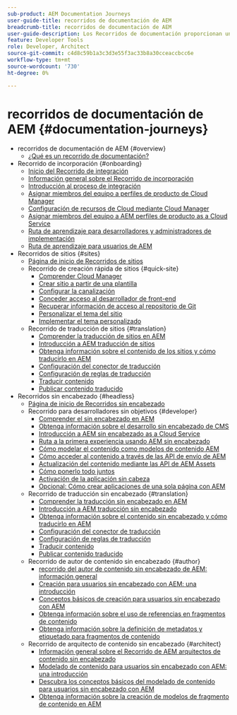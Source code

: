 ```yaml
---
sub-product: AEM Documentation Journeys
user-guide-title: recorridos de documentación de AEM
breadcrumb-title: recorridos de documentación de AEM
user-guide-description: Los Recorridos de documentación proporcionan una estructura narrativa dentro de AEM documentación al unir funciones complejas y dispares para resolver un objetivo comercial de una manera óptima. Diseñados pensando en AEM principiantes, los recorridos presentan los conceptos y características para lograr un objetivo de A a Z.
feature: Developer Tools
role: Developer, Architect
source-git-commit: c4d8c59b1a3c3d3e55f3ac33b8a30cceaccbcc6e
workflow-type: tm+mt
source-wordcount: '730'
ht-degree: 0%

---
```



# recorridos de documentación de AEM {#documentation-journeys}

<!--
Please note that all links to other guides need to be absolute references with leading protocol and domain since SCCM does not allow pages to be referenced with relative links in multiple ToCs.
-->

+ recorridos de documentación de AEM {#overview}
   + [¿Qué es un recorrido de documentación?](home.md)
+ Recorrido de incorporación {#onboarding}
   + [Inicio del Recorrido de integración](https://experienceleague.adobe.com/docs/experience-manager-cloud-service/journey-onboarding/home.html)
   + [Información general sobre el Recorrido de incorporación](https://experienceleague.adobe.com/docs/experience-manager-cloud-service/journey-onboarding/onboarding/onboarding-journey-overview.html)
   + [Introducción al proceso de integración](https://experienceleague.adobe.com/docs/experience-manager-cloud-service/journey-onboarding/onboarding/get-started-onboarding-journey.html)
   + [Asignar miembros del equipo a perfiles de producto de Cloud Manager](https://experienceleague.adobe.com/docs/experience-manager-cloud-service/journey-onboarding/onboarding/assign-team-members-cloud-manager.html)
   + [Configuración de recursos de Cloud mediante Cloud Manager](https://experienceleague.adobe.com/docs/experience-manager-cloud-service/journey-onboarding/onboarding/setup-cloud-resources-via-cloud-manager.html)
   + [Asignar miembros del equipo a AEM perfiles de producto as a Cloud Service](https://experienceleague.adobe.com/docs/experience-manager-cloud-service/journey-onboarding/onboarding/assign-team-members-aem-cloud-service.html)
   + [Ruta de aprendizaje para desarrolladores y administradores de implementación](https://experienceleague.adobe.com/docs/experience-manager-cloud-service/journey-onboarding/onboarding/learning-path-developers-deploymentmanagers.html)
   + [Ruta de aprendizaje para usuarios de AEM](https://experienceleague.adobe.com/docs/experience-manager-cloud-service/journey-onboarding/onboarding/learning-path-aem-users.html)
+ Recorridos de sitios {#sites}
   + [Página de inicio de Recorridos de sitios](https://experienceleague.adobe.com/docs/experience-manager-cloud-service/sites-journey/home.html)
   + Recorrido de creación rápida de sitios {#quick-site}
      + [Comprender Cloud Manager](https://experienceleague.adobe.com/docs/experience-manager-cloud-service/sites-journey/quick-site/cloud-manager.html)
      + [Crear sitio a partir de una plantilla](https://experienceleague.adobe.com/docs/experience-manager-cloud-service/sites-journey/quick-site/create-site.html)
      + [Configurar la canalización](https://experienceleague.adobe.com/docs/experience-manager-cloud-service/sites-journey/quick-site/pipeline-setup.html)
      + [Conceder acceso al desarrollador de front-end](https://experienceleague.adobe.com/docs/experience-manager-cloud-service/sites-journey/quick-site/grant-access.html)
      + [Recuperar información de acceso al repositorio de Git](https://experienceleague.adobe.com/docs/experience-manager-cloud-service/sites-journey/quick-site/retrieve-access.html)
      + [Personalizar el tema del sitio](https://experienceleague.adobe.com/docs/experience-manager-cloud-service/sites-journey/quick-site/customize-theme.html)
      + [Implementar el tema personalizado](https://experienceleague.adobe.com/docs/experience-manager-cloud-service/sites-journey/quick-site/deploy-theme.html)
   + Recorrido de traducción de sitios {#translation}
      + [Comprender la traducción de sitios en AEM](https://experienceleague.adobe.com/docs/experience-manager-cloud-service/sites-journey/translation/overview.html)
      + [Introducción a AEM traducción de sitios](https://experienceleague.adobe.com/docs/experience-manager-cloud-service/sites-journey/translation/getting-started.html)
      + [Obtenga información sobre el contenido de los sitios y cómo traducirlo en AEM](https://experienceleague.adobe.com/docs/experience-manager-cloud-service/sites-journey/translation/learn-about.html)
      + [Configuración del conector de traducción](https://experienceleague.adobe.com/docs/experience-manager-cloud-service/sites-journey/translation/configure-connector.html)
      + [Configuración de reglas de traducción](https://experienceleague.adobe.com/docs/experience-manager-cloud-service/sites-journey/translation/translation-rules.html)
      + [Traducir contenido](https://experienceleague.adobe.com/docs/experience-manager-cloud-service/sites-journey/translation/translate-content.html)
      + [Publicar contenido traducido](https://experienceleague.adobe.com/docs/experience-manager-cloud-service/sites-journey/translation/publish-content.html)
+ Recorridos sin encabezado {#headless}
   + [Página de inicio de Recorridos sin encabezado](https://experienceleague.adobe.com/docs/experience-manager-cloud-service/headless-journey/home.html)
   + Recorrido para desarrolladores sin objetivos {#developer}
      + [Comprender el sin encabezado en AEM](https://experienceleague.adobe.com/docs/experience-manager-cloud-service/headless-journey/developer/overview.html)
      + [Obtenga información sobre el desarrollo sin encabezado de CMS](https://experienceleague.adobe.com/docs/experience-manager-cloud-service/headless-journey/developer/learn-about.html)
      + [Introducción a AEM sin encabezado as a Cloud Service](https://experienceleague.adobe.com/docs/experience-manager-cloud-service/headless-journey/developer/getting-started.html)
      + [Ruta a la primera experiencia usando AEM sin encabezado](https://experienceleague.adobe.com/docs/experience-manager-cloud-service/headless-journey/developer/path-to-first-experience.html)
      + [Cómo modelar el contenido como modelos de contenido AEM](https://experienceleague.adobe.com/docs/experience-manager-cloud-service/headless-journey/developer/model-your-content.html)
      + [Cómo acceder al contenido a través de las API de envío de AEM](https://experienceleague.adobe.com/docs/experience-manager-cloud-service/headless-journey/developer/access-your-content.html)
      + [Actualización del contenido mediante las API de AEM Assets](https://experienceleague.adobe.com/docs/experience-manager-cloud-service/headless-journey/developer/update-your-content.html)
      + [Cómo ponerlo todo juntos](https://experienceleague.adobe.com/docs/experience-manager-cloud-service/headless-journey/developer/put-it-all-together.html)
      + [Activación de la aplicación sin cabeza](https://experienceleague.adobe.com/docs/experience-manager-cloud-service/headless-journey/developer/go-live.html)
      + [Opcional: Cómo crear aplicaciones de una sola página con AEM](https://experienceleague.adobe.com/docs/experience-manager-cloud-service/headless-journey/developer/create-spa.html)
   + Recorrido de traducción sin encabezado {#translation}
      + [Comprender la traducción sin encabezado en AEM](https://experienceleague.adobe.com/docs/experience-manager-cloud-service/headless-journey/translation/overview.html)
      + [Introducción a AEM traducción sin encabezado](https://experienceleague.adobe.com/docs/experience-manager-cloud-service/headless-journey/translation/getting-started.html)
      + [Obtenga información sobre el contenido sin encabezado y cómo traducirlo en AEM](https://experienceleague.adobe.com/docs/experience-manager-cloud-service/headless-journey/translation/learn-about.html)
      + [Configuración del conector de traducción](https://experienceleague.adobe.com/docs/experience-manager-cloud-service/headless-journey/translation/configure-connector.html)
      + [Configuración de reglas de traducción](https://experienceleague.adobe.com/docs/experience-manager-cloud-service/headless-journey/translation/translation-rules.html)
      + [Traducir contenido](https://experienceleague.adobe.com/docs/experience-manager-cloud-service/headless-journey/translation/translate-content.html)
      + [Publicar contenido traducido](https://experienceleague.adobe.com/docs/experience-manager-cloud-service/headless-journey/translation/publish-content.html)
   + Recorrido de autor de contenido sin encabezado {#author}
      + [recorrido del autor de contenido sin encabezado de AEM: información general](https://experienceleague.adobe.com/docs/experience-manager-cloud-service/headless-journey/author/overview.html)
      + [Creación para usuarios sin encabezado con AEM: una introducción](https://experienceleague.adobe.com/docs/experience-manager-cloud-service/headless-journey/author/introduction.html)
      + [Conceptos básicos de creación para usuarios sin encabezado con AEM](https://experienceleague.adobe.com/docs/experience-manager-cloud-service/headless-journey/author/basics.html)
      + [Obtenga información sobre el uso de referencias en fragmentos de contenido](https://experienceleague.adobe.com/docs/experience-manager-cloud-service/headless-journey/author/references.html)
      + [Obtenga información sobre la definición de metadatos y etiquetado para fragmentos de contenido](https://experienceleague.adobe.com/docs/experience-manager-cloud-service/headless-journey/author/metadata-tagging.html)
   + Recorrido de arquitecto de contenido sin encabezado {#architect}
      + [Información general sobre el Recorrido de AEM arquitectos de contenido sin encabezado](https://experienceleague.adobe.com/docs/experience-manager-cloud-service/headless-journey/architect/overview.html)
      + [Modelado de contenido para usuarios sin encabezado con AEM: una introducción](https://experienceleague.adobe.com/docs/experience-manager-cloud-service/headless-journey/architect/introduction.html)
      + [Descubra los conceptos básicos del modelado de contenido para usuarios sin encabezado con AEM](https://experienceleague.adobe.com/docs/experience-manager-cloud-service/headless-journey/architect/basics.html)
      + [Obtenga información sobre la creación de modelos de fragmento de contenido en AEM](https://experienceleague.adobe.com/docs/experience-manager-cloud-service/headless-journey/architect/model-structure.html)
